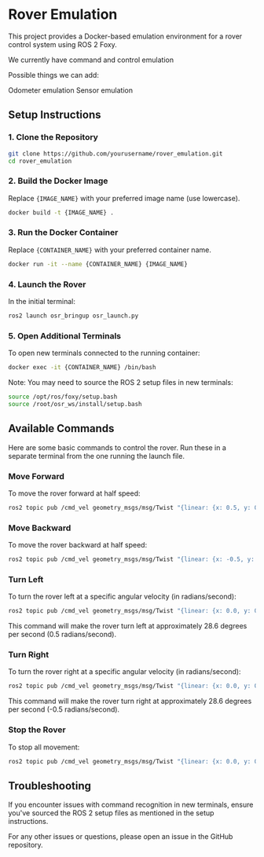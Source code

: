 # Rover Emulation

This project provides a Docker-based emulation environment for a rover control system using ROS 2 Foxy.

We currently have command and control emulation 

Possible things we can add:

Odometer emulation
Sensor emulation

## Setup Instructions

### 1. Clone the Repository

```bash
git clone https://github.com/yourusername/rover_emulation.git
cd rover_emulation
```

### 2. Build the Docker Image

Replace `{IMAGE_NAME}` with your preferred image name (use lowercase).

```bash
docker build -t {IMAGE_NAME} .
```

### 3. Run the Docker Container

Replace `{CONTAINER_NAME}` with your preferred container name.

```bash
docker run -it --name {CONTAINER_NAME} {IMAGE_NAME}
```

### 4. Launch the Rover

In the initial terminal:

```bash
ros2 launch osr_bringup osr_launch.py
```

### 5. Open Additional Terminals

To open new terminals connected to the running container:

```bash
docker exec -it {CONTAINER_NAME} /bin/bash
```

Note: You may need to source the ROS 2 setup files in new terminals:

```bash
source /opt/ros/foxy/setup.bash
source /root/osr_ws/install/setup.bash
```

## Available Commands

Here are some basic commands to control the rover. Run these in a separate terminal from the one running the launch file.

### Move Forward

To move the rover forward at half speed:

```bash
ros2 topic pub /cmd_vel geometry_msgs/msg/Twist "{linear: {x: 0.5, y: 0.0, z: 0.0}, angular: {x: 0.0, y: 0.0, z: 0.0}}"
```

### Move Backward

To move the rover backward at half speed:

```bash
ros2 topic pub /cmd_vel geometry_msgs/msg/Twist "{linear: {x: -0.5, y: 0.0, z: 0.0}, angular: {x: 0.0, y: 0.0, z: 0.0}}"
```

### Turn Left

To turn the rover left at a specific angular velocity (in radians/second):

```bash
ros2 topic pub /cmd_vel geometry_msgs/msg/Twist "{linear: {x: 0.0, y: 0.0, z: 0.0}, angular: {x: 0.0, y: 0.0, z: 0.5}}"
```

This command will make the rover turn left at approximately 28.6 degrees per second (0.5 radians/second).

### Turn Right

To turn the rover right at a specific angular velocity (in radians/second):

```bash
ros2 topic pub /cmd_vel geometry_msgs/msg/Twist "{linear: {x: 0.0, y: 0.0, z: 0.0}, angular: {x: 0.0, y: 0.0, z: -0.5}}"
```

This command will make the rover turn right at approximately 28.6 degrees per second (-0.5 radians/second).

### Stop the Rover

To stop all movement:

```bash
ros2 topic pub /cmd_vel geometry_msgs/msg/Twist "{linear: {x: 0.0, y: 0.0, z: 0.0}, angular: {x: 0.0, y: 0.0, z: 0.0}}"
```

## Troubleshooting

If you encounter issues with command recognition in new terminals, ensure you've sourced the ROS 2 setup files as mentioned in the setup instructions.

For any other issues or questions, please open an issue in the GitHub repository.

